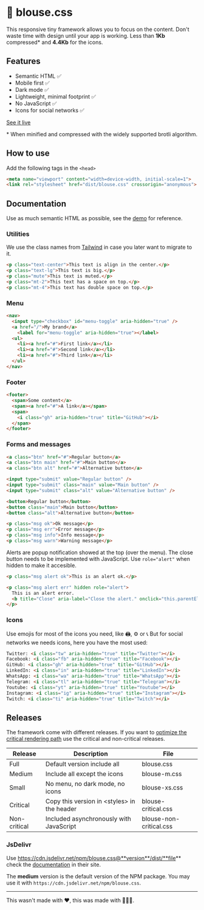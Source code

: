 # 👚 blouse.css

This responsive tiny framework allows you to focus on the content. Don't waste time with design until your app is working. Less than **1Kb** compressed\* and **4.4Kb** for the icons.

## Features

* Semantic HTML ✅
* Mobile first ✅
* Dark mode ✅
* Lightweight, minimal footprint ✅
* No JavaScript ✅
* Icons for social networks ✅

[See it live](https://4lb0.github.io/blouse.css/)

\* When minified and compressed with the widely supported brotli algorithm.

## How to use

Add the following tags in the `<head>`

```html  
<meta name="viewport" content="width=device-width, initial-scale=1">
<link rel="stylesheet" href="dist/blouse.css" crossorigin="anonymous">
```

## Documentation

Use as much semantic HTML as possible, see the [demo](https://4lb0.github.io/blouse.css/) for reference.

### Utilities

We use the class names from [Tailwind](https://tailwindcss.com/) in case you later want to migrate to it.

```html
<p class="text-center">This text is align in the center.</p>
<p class="text-lg">This text is big.</p>
<p class="mute">This text is muted.</p>
<p class="mt-2">This text has a space on top.</p>
<p class="mt-4">This text has double space on top.</p>
```

### Menu

```html 
<nav>
  <input type="checkbox" id="menu-toggle" aria-hidden="true" />
  <a href="/">My brand</a>
	<label for="menu-toggle" aria-hidden="true"></label>
  <ul>
    <li><a href="#">First link</a></li>
    <li><a href="#">Second link</a></li>
    <li><a href="#">Third link</a></li>
  </ul>
</nav>
```

### Footer

```html 
<footer>
  <span>Some content</a>
  <span><a href="#">A link</a></span>
  <span>
    <i class="gh" aria-hidden="true" title="GitHub"></i>
  </span>
</footer>
```

### Forms and messages

```html 
<a class="btn" href="#">Regular button</a>
<a class="btn main" href="#">Main button</a>
<a class="btn alt" href="#">Alternative button</a>

<input type="submit" value="Regular button" />
<input type="submit" class="main" value="Main button" />
<input type="submit" class="alt" value="Alternative button" />

<button>Regular button</button>
<button class="main">Main button</button>
<button class="alt">Alternative button</button>

<p class="msg ok">Ok message</p>
<p class="msg err">Error message</p>
<p class="msg info">Info message</p>
<p class="msg warn">Warning message</p>
```

Alerts are popup notification showed at the top (over the menu). The close button needs to be implemented with JavaScript. Use `role="alert"` when hidden to make it accesible.

```html 
<p class="msg alert ok">This is an alert ok.</p>

<p class="msg alert err" hidden role="alert">
  This is an alert error. 
  <b title="Close" aria-label="Close the alert." onclick="this.parentElement.hidden=true">✕</b>
</p>
```

### Icons

Use emojis for most of the icons you need, like 🖨️, ⚙️ or 📞 But for social networks we needs icons, here you have the most used: 

```html
Twitter: <i class="tw" aria-hidden="true" title="Twitter"></i>
Facebook: <i class="fb" aria-hidden="true" title="Facebook"></i>
GitHub: <i class="gh" aria-hidden="true" title="GitHub"></i>
LinkedIn: <i class="in" aria-hidden="true" title="LinkedIn"></i>
WhatsApp: <i class="wa" aria-hidden="true" title="WhatsApp"></i>
Telegram: <i class="tl" aria-hidden="true" title="Telegram"></i>
Youtube: <i class="yt" aria-hidden="true" title="Youtube"></i>
Instagram: <i class="ig" aria-hidden="true" title="Instagram"></i>
Twitch: <i class="ti" aria-hidden="true" title="Twitch"></i>
```

## Releases

The framework come with different releases. If you want to [optimize the critical rendering path](https://web.dev/defer-non-critical-css/) use the critical and non-critical releases.

| Release      | Description                                       | File                    |
| ------------ | ------------------------------------------------- | ----------------------- |
| Full         | Default version include all                       | blouse.css              |
| Medium       | Include all except the icons                      | blouse-m.css            |
| Small        | No menu, no dark mode, no icons                   | blouse-xs.css           |
| Critical     | Copy this version in &lt;styles&gt; in the header | blouse-critical.css     |
| Non-critical | Included asynchronously with JavaScript           | blouse-non-critical.css |

### JsDelivr

Use https://cdn.jsdelivr.net/npm/blouse.css@**version**/dist/**file** check the [documentation](https://www.jsdelivr.com/features) in their site.

The **medium** version is the default version of the NPM package. You may use it with `https://cdn.jsdelivr.net/npm/blouse.css`.

-------------------

This wasn't made with ❤️, this was made with 🥚🥚🥚.

